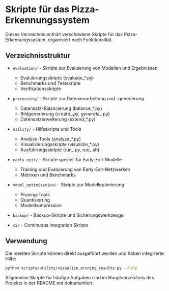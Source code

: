 # Skripte für das Pizza-Erkennungssystem

Dieses Verzeichnis enthält verschiedene Skripte für das Pizza-Erkennungssystem, organisiert nach Funktionalität.

## Verzeichnisstruktur

- `evaluation/` - Skripte zur Evaluierung von Modellen und Ergebnissen
  - Evaluierungsskripte (evaluate_*.py)
  - Benchmarks und Testskripte
  - Verifikationsskripte

- `processing/` - Skripte zur Datenverarbeitung und -generierung
  - Datensatz-Balancierung (balance_*.py)
  - Bildgenerierung (create_*.py, generate_*.py)
  - Datensatzerweiterung (extend_*.py)

- `utility/` - Hilfsskripte und Tools
  - Analyse-Tools (analyze_*.py)
  - Visualisierungsskripte (visualize_*.py)
  - Ausführungsskripte (run_*.py, run_*.sh)

- `early_exit/` - Skripte speziell für Early-Exit-Modelle
  - Training und Evaluierung von Early-Exit-Netzwerken
  - Metriken und Benchmarks

- `model_optimization/` - Skripte zur Modelloptimierung
  - Pruning-Tools
  - Quantisierung
  - Modellkompression

- `backup/` - Backup-Skripte und Sicherungswerkzeuge

- `ci/` - Continuous Integration Skripte

## Verwendung

Die meisten Skripte können direkt ausgeführt werden und haben integrierte Hilfe:

```bash
python scripts/utility/visualize_pruning_results.py --help
```

Allgemeine Skripte für häufige Aufgaben sind im Hauptverzeichnis des Projekts in der README.md dokumentiert.
